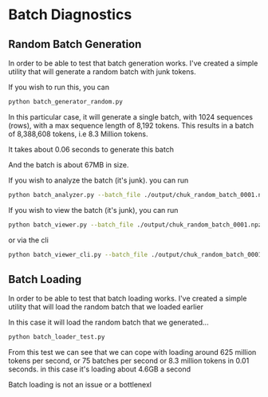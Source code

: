 # Batch Diagnostics

## Random Batch Generation
In order to be able to test that batch generation works.
I've created a simple utility that will generate a random batch with junk tokens.

If you wish to run this, you can

```bash
python batch_generator_random.py
```

In this particular case, it will generate a single batch, with 1024 sequences (rows), with a max sequence length of 8,192 tokens.  This results in a batch of 8,388,608 tokens, i.e 8.3 Million tokens.

It takes about 0.06 seconds to generate this batch

And the batch is about 67MB in size.

If you wish to analyze the batch (it's junk). you can run

```bash
python batch_analyzer.py --batch_file ./output/chuk_random_batch_0001.npz --tokenizer ibm-granite/granite-3b-code-instruct
```

If you wish to view the batch (it's junk), you can run

```bash
python batch_viewer.py --batch_file ./output/chuk_random_batch_0001.npz --tokenizer ibm-granite/granite-3b-code-instruct
```

or via the cli

```bash
python batch_viewer_cli.py --batch_file ./output/chuk_random_batch_0001.npz --tokenizer ibm-granite/granite-3b-code-instruct
```

## Batch Loading
In order to be able to test that batch loading works.
I've created a simple utility that will load the random batch that we loaded earlier

In this case it will load the random batch that we generated...

```bash
python batch_loader_test.py 
```

From this test we can see that we can cope with loading around 625 million tokens per second, or 75 batches per second or 8.3 million tokens in 0.01 seconds.  in this case it's loading about 4.6GB a second

Batch loading is not an issue or a bottlenexl